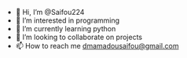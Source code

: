 - 👋 Hi, I’m @Saifou224
- 👀 I’m interested in programming
- 🌱 I’m currently learning python
- 💞️ I’m looking to collaborate on projects
- 📫 How to reach me dmamadousaifou@gmail.com

<!---
Saifou224/Saifou224 is a ✨ special ✨ repository because its `README.md` (this file) appears on your GitHub profile.
You can click the Preview link to take a look at your changes.
--->
